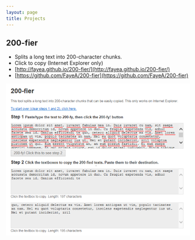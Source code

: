 ```yaml
---
layout: page
title: Projects
---
```


## 200-fier

 - Splits a long text into 200-character chunks.
 - Click to copy (Internet Explorer only)
 - [http://fayea.github.io/200-fier/](http://fayea.github.io/200-fier/)
 - [https://github.com/FayeA/200-fier](https://github.com/FayeA/200-fier)

![200-fier screenshot](../images/200-fier-screenshot.png)
